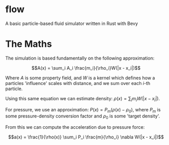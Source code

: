 # flow
A basic particle-based fluid simulator written in Rust with Bevy

# The Maths
The simulation is based fundamentally on the following approximation:

$$A(x) = \sum_i A_i \frac{m_i}{\rho_i}W(|x - x_i|)$$

Where $A$ is some property field, and $W$ is a kernel which defines how a particles 'influence' scales with distance, and we sum over each $i$-th particle.

Using this same equation we can estimate density: $\rho(x) = \sum_i m_i W(|x - x_i|)$.

For pressure, we use an approximation: $P(x) = P_m (\rho(x) - \rho_0)$, where $P_m$ is some pressure-density conversion factor and $\rho_0$ is some 'target density'.

From this we can compute the acceleration due to pressure force:

$$a(x) = \frac{1}{\rho(x)} \sum_i P_i \frac{m}{\rho_i} \nabla W(|x - x_i|)$$
